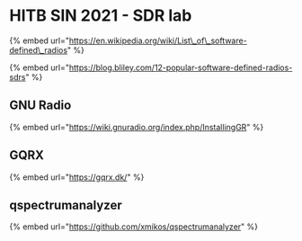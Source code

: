 # HITB SIN 2021 - SDR lab

{% embed url="https://en.wikipedia.org/wiki/List\_of\_software-defined\_radios" %}

{% embed url="https://blog.bliley.com/12-popular-software-defined-radios-sdrs" %}

## GNU Radio

{% embed url="https://wiki.gnuradio.org/index.php/InstallingGR" %}



## GQRX

{% embed url="https://gqrx.dk/" %}

## qspectrumanalyzer

{% embed url="https://github.com/xmikos/qspectrumanalyzer" %}




